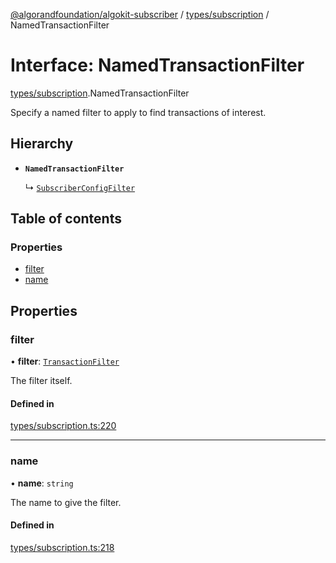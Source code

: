 [@algorandfoundation/algokit-subscriber](../README.md) / [types/subscription](../modules/types_subscription.md) / NamedTransactionFilter

# Interface: NamedTransactionFilter

[types/subscription](../modules/types_subscription.md).NamedTransactionFilter

Specify a named filter to apply to find transactions of interest.

## Hierarchy

- **`NamedTransactionFilter`**

  ↳ [`SubscriberConfigFilter`](types_subscription.SubscriberConfigFilter.md)

## Table of contents

### Properties

- [filter](types_subscription.NamedTransactionFilter.md#filter)
- [name](types_subscription.NamedTransactionFilter.md#name)

## Properties

### filter

• **filter**: [`TransactionFilter`](types_subscription.TransactionFilter.md)

The filter itself.

#### Defined in

[types/subscription.ts:220](https://github.com/algorandfoundation/algokit-subscriber-ts/blob/main/src/types/subscription.ts#L220)

___

### name

• **name**: `string`

The name to give the filter.

#### Defined in

[types/subscription.ts:218](https://github.com/algorandfoundation/algokit-subscriber-ts/blob/main/src/types/subscription.ts#L218)
